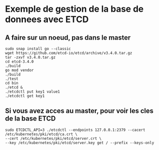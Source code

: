 # Exemple de gestion de la base de donnees avec ETCD 

## A faire sur un noeud, pas dans le master 
```shell
sudo snap install go --classic
wget https://github.com/etcd-io/etcd/archive/v3.4.0.tar.gz
tar -zxvf v3.4.0.tar.gz
cd etcd-3.4.0
./build
go mod vendor
./build
./test
cd bin
./etcd &
./etcdctl put key1 value1
./etcdctl get key1
```
## Si vous avez acces au master, pour voir les cles de la base ETCD
```shell
sudo ETCDCTL_API=3 ./etcdctl --endpoints 127.0.0.1:2379 --cacert /etc/kubernetes/pki/etcd/ca.crt \
--cert /etc/kubernetes/pki/etcd/server.crt \
--key /etc/kubernetes/pki/etcd/server.key get / --prefix --keys-only
```

